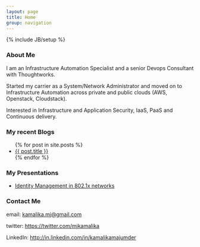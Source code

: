 ```yaml
---
layout: page
title: Home
group: navigation
---
```

{% include JB/setup %}

### About Me

I am an Infrastructure Automation Specialist and a senior Devops Consultant with Thoughtworks.

Started my carrier as a System/Network Administrator and moved on to Infrastructure Automation across private and public clouds (AWS, Openstack, Cloudstack).

Interested in Infrastructure and Application Security, IaaS, PaaS and Continuous delivery.

### My recent Blogs

<ul>
  {% for post in site.posts %}
    <li>
      <a href="{{ post.url }}">{{ post.title }}</a>
    </li>
  {% endfor %}
</ul>

### My Presentations

<ul>
  <li>
  <a href="http://www.slideshare.net/kamalikamj/identity-management-15171366">Identity Management in 802.1x networks</a>
</li>
</ul>

### Contact Me 
  email: kamalika.mj@gmail.com

  twitter: https://twitter.com/mjkamalika
  
  LinkedIn: <a href="http://in.linkedin.com/in/kamalikamajumder">http://in.linkedin.com/in/kamalikamajumder</a>



